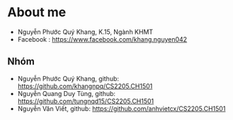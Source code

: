 # About me
- Nguyễn Phước Quý Khang, K.15, Ngành KHMT
- Facebook  : https://www.facebook.com/khang.nguyen042


## Nhóm
- Nguyễn Phước Quý Khang, github: https://github.com/khangnpq/CS2205.CH1501
- Nguyễn Quang Duy Tùng, github: https://github.com/tungnqd15/CS2205.CH1501
- Nguyễn Văn Viết, github: https://github.com/anhvietcx/CS2205.CH1501

